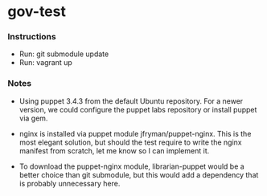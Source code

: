 # gov-test

### Instructions
* Run: git submodule update
* Run: vagrant up

### Notes

* Using puppet 3.4.3 from the default Ubuntu repository. For a newer version, we could configure the puppet labs repository or install puppet via gem.

* nginx is installed via puppet module jfryman/puppet-nginx. This is the most elegant solution, but should the test require to write the nginx manifest from scratch, let me know so I can implement it.

* To download the puppet-nginx module, librarian-puppet would be a better choice than git submodule, but this would add a dependency that is probably unnecessary here.